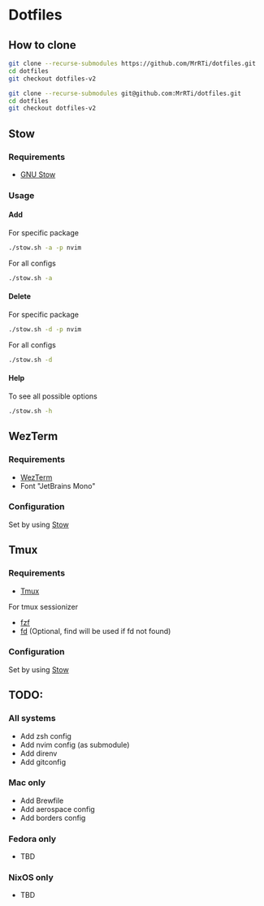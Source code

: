 # Dotfiles

## How to clone

```sh
git clone --recurse-submodules https://github.com/MrRTi/dotfiles.git
cd dotfiles
git checkout dotfiles-v2
```

```sh
git clone --recurse-submodules git@github.com:MrRTi/dotfiles.git
cd dotfiles
git checkout dotfiles-v2
```

## Stow

### Requirements
- [GNU Stow](https://www.gnu.org/software/stow/)

### Usage

#### Add

For specific package

```sh
./stow.sh -a -p nvim
```

For all configs

```sh
./stow.sh -a 
```

#### Delete

For specific package

```sh
./stow.sh -d -p nvim
```

For all configs

```sh
./stow.sh -d 
```

#### Help

To see all possible options

```sh
./stow.sh -h
```

## WezTerm

### Requirements

- [WezTerm](https://wezfurlong.org/wezterm/index.html)
- Font "JetBrains Mono"

### Configuration

Set by using [Stow](#stow)

## Tmux

### Requirements

- [Tmux](https://github.com/tmux/tmux/wiki)

For tmux sessionizer
- [fzf](https://github.com/junegunn/fzf) 
- [fd](https://github.com/sharkdp/fd) (Optional, find will be used if fd not found)

### Configuration

Set by using [Stow](#stow)


## TODO:

### All systems
- Add zsh config
- Add nvim config (as submodule)
- Add direnv
- Add gitconfig

### Mac only
- Add Brewfile
- Add aerospace config
- Add borders config

### Fedora only
- TBD

### NixOS only
- TBD
